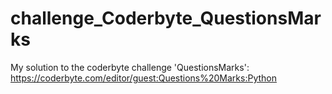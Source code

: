 # challenge_Coderbyte_QuestionsMarks
My solution to the coderbyte challenge 'QuestionsMarks': https://coderbyte.com/editor/guest:Questions%20Marks:Python
